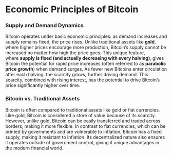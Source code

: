 # Economic Principles of Bitcoin

### Supply and Demand Dynamics

Bitcoin operates under basic economic principles: as demand increases and supply remains fixed, the price rises. Unlike traditional assets like **gold**, where higher prices encourage more production, Bitcoin’s supply cannot be increased no matter how high the price goes. This unique feature, where **supply is fixed (and actually decreasing with every halving)**, gives Bitcoin the potential for rapid price increases (often referred to as **parabolic price growth**) when demand surges. As fewer new Bitcoins enter circulation after each halving, the scarcity grows, further driving demand. This scarcity, combined with rising interest, has the potential to drive Bitcoin’s price significantly higher over time.

### Bitcoin vs. Traditional Assets

Bitcoin is often compared to traditional assets like gold or fiat currencies. Like gold, Bitcoin is considered a store of value because of its scarcity. However, unlike gold, Bitcoin can be easily transferred and traded across borders, making it more flexible. In contrast to fiat currencies, which can be printed by governments and are vulnerable to inflation, Bitcoin has a fixed supply, making it resistant to inflation. Its decentralized nature also ensures it operates outside of government control, giving it unique advantages in the modern financial world.